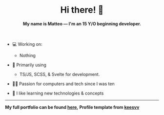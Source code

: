 <h1 align="center">Hi there! 👋</h1>
<h4 align="center">My name is Matteo — I'm an 15 Y/O beginning developer.</h4>

<br>

- 💻 Working on:
    - Nothing

- 🔭 Primarily using
    - TS/JS, SCSS, & Svelte for development.

- 👨‍💻 Passion for computers and tech since I was ten

- 📖 I like learning new technologies & concepts

-----
**My full portfolio can be found [here](https://matte0s.tk),**
**Profile template from [keesvv](https://github.com/keesvv)**
